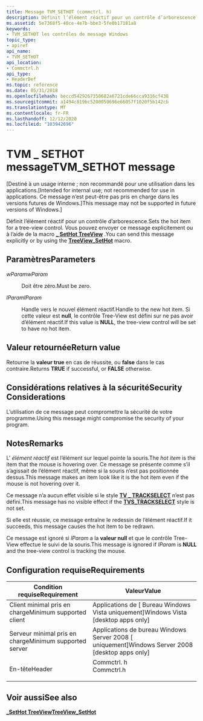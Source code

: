 ```yaml
---
title: Message TVM_SETHOT (commctrl. h)
description: Définit l’élément réactif pour un contrôle d’arborescence. Vous pouvez envoyer ce message explicitement ou à l’aide de la \_ macro SetHot TreeView.
ms.assetid: 5e7368f5-40ce-4e7b-bbe3-5fe0b17181a8
keywords:
- TVM_SETHOT les contrôles de message Windows
topic_type:
- apiref
api_name:
- TVM_SETHOT
api_location:
- Commctrl.h
api_type:
- HeaderDef
ms.topic: reference
ms.date: 05/31/2018
ms.openlocfilehash: beccd5429267350682a6721cde66cca9316cf438
ms.sourcegitcommit: a1494c819bc5200050696e66057f1020f5b142cb
ms.translationtype: MT
ms.contentlocale: fr-FR
ms.lasthandoff: 12/12/2020
ms.locfileid: "103942696"
---
```

# <a name="tvm_sethot-message"></a><span data-ttu-id="9acb2-105">TVM \_ SETHOT message</span><span class="sxs-lookup"><span data-stu-id="9acb2-105">TVM\_SETHOT message</span></span>

<span data-ttu-id="9acb2-106">\[Destiné à un usage interne ; non recommandé pour une utilisation dans les applications.</span><span class="sxs-lookup"><span data-stu-id="9acb2-106">\[Intended for internal use; not recommended for use in applications.</span></span> <span data-ttu-id="9acb2-107">Ce message n’est peut-être pas pris en charge dans les versions futures de Windows.\]</span><span class="sxs-lookup"><span data-stu-id="9acb2-107">This message may not be supported in future versions of Windows.\]</span></span>

<span data-ttu-id="9acb2-108">Définit l’élément réactif pour un contrôle d’arborescence.</span><span class="sxs-lookup"><span data-stu-id="9acb2-108">Sets the hot item for a tree-view control.</span></span> <span data-ttu-id="9acb2-109">Vous pouvez envoyer ce message explicitement ou à l’aide de la macro [**\_ SetHot TreeView**](/windows/desktop/api/Commctrl/nf-commctrl-treeview_sethot) .</span><span class="sxs-lookup"><span data-stu-id="9acb2-109">You can send this message explicitly or by using the [**TreeView\_SetHot**](/windows/desktop/api/Commctrl/nf-commctrl-treeview_sethot) macro.</span></span>

## <a name="parameters"></a><span data-ttu-id="9acb2-110">Paramètres</span><span class="sxs-lookup"><span data-stu-id="9acb2-110">Parameters</span></span>

<dl> <dt>

<span data-ttu-id="9acb2-111">*wParam*</span><span class="sxs-lookup"><span data-stu-id="9acb2-111">*wParam*</span></span> 
</dt> <dd>

<span data-ttu-id="9acb2-112">Doit être zéro.</span><span class="sxs-lookup"><span data-stu-id="9acb2-112">Must be zero.</span></span>

</dd> <dt>

<span data-ttu-id="9acb2-113">*lParam*</span><span class="sxs-lookup"><span data-stu-id="9acb2-113">*lParam*</span></span> 
</dt> <dd>

<span data-ttu-id="9acb2-114">Handle vers le nouvel élément réactif.</span><span class="sxs-lookup"><span data-stu-id="9acb2-114">Handle to the new hot item.</span></span> <span data-ttu-id="9acb2-115">Si cette valeur est **null**, le contrôle Tree-View est défini sur ne pas avoir d’élément réactif.</span><span class="sxs-lookup"><span data-stu-id="9acb2-115">If this value is **NULL**, the tree-view control will be set to have no hot item.</span></span>

</dd> </dl>

## <a name="return-value"></a><span data-ttu-id="9acb2-116">Valeur retournée</span><span class="sxs-lookup"><span data-stu-id="9acb2-116">Return value</span></span>

<span data-ttu-id="9acb2-117">Retourne la **valeur true** en cas de réussite, ou **false** dans le cas contraire.</span><span class="sxs-lookup"><span data-stu-id="9acb2-117">Returns **TRUE** if successful, or **FALSE** otherwise.</span></span>

## <a name="security-considerations"></a><span data-ttu-id="9acb2-118">Considérations relatives à la sécurité</span><span class="sxs-lookup"><span data-stu-id="9acb2-118">Security Considerations</span></span>

<span data-ttu-id="9acb2-119">L’utilisation de ce message peut compromettre la sécurité de votre programme.</span><span class="sxs-lookup"><span data-stu-id="9acb2-119">Using this message might compromise the security of your program.</span></span>

## <a name="remarks"></a><span data-ttu-id="9acb2-120">Notes</span><span class="sxs-lookup"><span data-stu-id="9acb2-120">Remarks</span></span>

<span data-ttu-id="9acb2-121">L' *élément réactif* est l’élément sur lequel pointe la souris.</span><span class="sxs-lookup"><span data-stu-id="9acb2-121">The *hot item* is the item that the mouse is hovering over.</span></span> <span data-ttu-id="9acb2-122">Ce message se présente comme s’il s’agissait de l’élément réactif, même si la souris n’est pas positionnée dessus.</span><span class="sxs-lookup"><span data-stu-id="9acb2-122">This message makes an item look like it is the hot item even if the mouse is not hovering over it.</span></span>

<span data-ttu-id="9acb2-123">Ce message n’a aucun effet visible si le style [**TV \_ TRACKSELECT**](tree-view-control-window-styles.md) n’est pas défini.</span><span class="sxs-lookup"><span data-stu-id="9acb2-123">This message has no visible effect if the [**TVS\_TRACKSELECT**](tree-view-control-window-styles.md) style is not set.</span></span>

<span data-ttu-id="9acb2-124">Si elle est réussie, ce message entraîne le redessin de l’élément réactif.</span><span class="sxs-lookup"><span data-stu-id="9acb2-124">If it succeeds, this message causes the hot item to be redrawn.</span></span>

<span data-ttu-id="9acb2-125">Ce message est ignoré si *lParam* a la **valeur null** et que le contrôle Tree-View effectue le suivi de la souris.</span><span class="sxs-lookup"><span data-stu-id="9acb2-125">This message is ignored if *lParam* is **NULL** and the tree-view control is tracking the mouse.</span></span>

## <a name="requirements"></a><span data-ttu-id="9acb2-126">Configuration requise</span><span class="sxs-lookup"><span data-stu-id="9acb2-126">Requirements</span></span>



| <span data-ttu-id="9acb2-127">Condition requise</span><span class="sxs-lookup"><span data-stu-id="9acb2-127">Requirement</span></span> | <span data-ttu-id="9acb2-128">Valeur</span><span class="sxs-lookup"><span data-stu-id="9acb2-128">Value</span></span> |
|-------------------------------------|---------------------------------------------------------------------------------------|
| <span data-ttu-id="9acb2-129">Client minimal pris en charge</span><span class="sxs-lookup"><span data-stu-id="9acb2-129">Minimum supported client</span></span><br/> | <span data-ttu-id="9acb2-130">Applications de \[ Bureau Windows Vista uniquement\]</span><span class="sxs-lookup"><span data-stu-id="9acb2-130">Windows Vista \[desktop apps only\]</span></span><br/>                                        |
| <span data-ttu-id="9acb2-131">Serveur minimal pris en charge</span><span class="sxs-lookup"><span data-stu-id="9acb2-131">Minimum supported server</span></span><br/> | <span data-ttu-id="9acb2-132">Applications de bureau Windows Server 2008 \[ uniquement\]</span><span class="sxs-lookup"><span data-stu-id="9acb2-132">Windows Server 2008 \[desktop apps only\]</span></span><br/>                                  |
| <span data-ttu-id="9acb2-133">En-tête</span><span class="sxs-lookup"><span data-stu-id="9acb2-133">Header</span></span><br/>                   | <dl> <span data-ttu-id="9acb2-134"><dt>Commctrl. h</dt></span><span class="sxs-lookup"><span data-stu-id="9acb2-134"><dt>Commctrl.h</dt></span></span> </dl> |



## <a name="see-also"></a><span data-ttu-id="9acb2-135">Voir aussi</span><span class="sxs-lookup"><span data-stu-id="9acb2-135">See also</span></span>

<dl> <dt>

[<span data-ttu-id="9acb2-136">**\_SetHot TreeView**</span><span class="sxs-lookup"><span data-stu-id="9acb2-136">**TreeView\_SetHot**</span></span>](/windows/desktop/api/Commctrl/nf-commctrl-treeview_sethot)
</dt> </dl>

 

 






